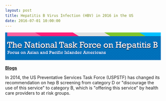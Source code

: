 ```yaml
---
layout: post
title: Hepatitis B Virus Infection (HBV) in 2016 in the US
date: 2016-07-01 10:00:00
---
```


[![](/assets/images/hepatitis-b-virus-infection-hbv-in-2016-in-the-us.png)](http://hepbtaskforce.org/blogs/)

[**Blogs**](http://hepbtaskforce.org/blogs/)

In 2014, the US Preventative Services Task Force (USPSTF) has changed its recommendation on hep B screening from category D or "discourage the use of this service" to category B, which is "offering this service" by health care providers to at risk groups.